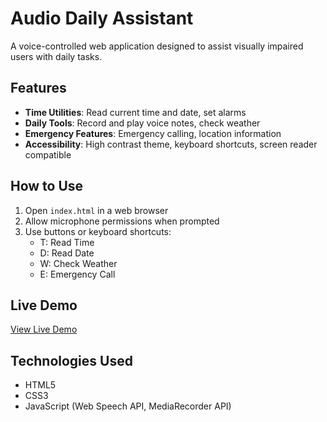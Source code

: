 # Audio Daily Assistant

A voice-controlled web application designed to assist visually impaired users with daily tasks.

## Features

- **Time Utilities**: Read current time and date, set alarms
- **Daily Tools**: Record and play voice notes, check weather
- **Emergency Features**: Emergency calling, location information
- **Accessibility**: High contrast theme, keyboard shortcuts, screen reader compatible

## How to Use

1. Open `index.html` in a web browser
2. Allow microphone permissions when prompted
3. Use buttons or keyboard shortcuts:
   - T: Read Time
   - D: Read Date
   - W: Check Weather
   - E: Emergency Call

## Live Demo

[View Live Demo](https://mohamedriyas-07.github.io/voice-assistant)

## Technologies Used

- HTML5
- CSS3
- JavaScript (Web Speech API, MediaRecorder API)
